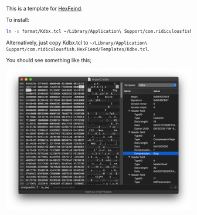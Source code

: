 This is a template for [HexFeind](https://github.com/ridiculousfish/HexFiend).

To install:

```sh
ln -s format/Kdbx.tcl ~/Library/Application\ Support/com.ridiculousfish.HexFiend/Templates/Kdbx.tcl
```

Alternatively, just copy Kdbx.tcl to `~/Library/Application\ Support/com.ridiculousfish.HexFiend/Templates/Kdbx.tcl`.

You should see something like this;

![](KDBX-HexFeind.png)
